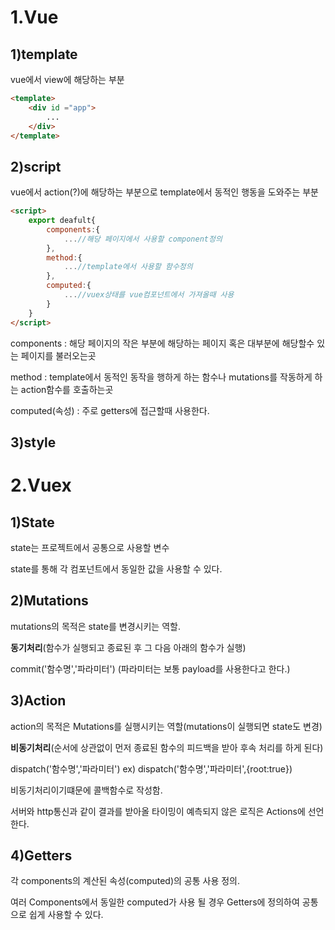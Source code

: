 # 1.Vue

## 1)template

vue에서 view에 해당하는 부분

```html
<template>
    <div id ="app">
        ...
    </div>
</template>
```



## 2)script

vue에서 action(?)에 해당하는 부분으로 template에서 동적인 행동을 도와주는 부분

```html
<script>
	export deafult{
        components:{
            ...//해당 페이지에서 사용할 component정의
        },
        method:{
            ...//template에서 사용할 함수정의
        },
        computed:{
            ...//vuex상태를 vue컴포넌트에서 가져올때 사용
        }
    }
</script>
```

components : 해당 페이지의 작은 부분에 해당하는 페이지 혹은 대부분에 해당할수 있는 페이지를 불러오는곳

method : template에서 동적인 동작을 행하게 하는 함수나 mutations를 작동하게 하는 action함수를 호출하는곳

computed(속성) : 주로 getters에 접근할때 사용한다.

## 3)style



# 2.Vuex

## 1)State

state는 프로젝트에서 공통으로 사용할 변수

state를 통해 각 컴포넌트에서 동일한 값을 사용할 수 있다.

## 2)Mutations

mutations의 목적은 state를 변경시키는 역할.

**동기처리**(함수가 실행되고 종료된 후 그 다음 아래의 함수가 실행)

commit('함수명','파라미터')
(파라미터는 보통 payload를 사용한다고 한다.)

## 3)Action

action의 목적은 Mutations를 실행시키는 역할(mutations이 실행되면 state도 변경)

**비동기처리**(순서에 상관없이 먼저 종료된 함수의 피드백을 받아 후속 처리를 하게 된다)

dispatch('함수명','파라미터')
ex) dispatch('함수명','파라미터',{root:true})

비동기처리이기떄문에 콜백함수로 작성함.

서버와 http통신과 같이 결과를 받아올 타이밍이 예측되지 않은 로직은 Actions에 선언한다.

## 4)Getters

각 components의 계산된 속성(computed)의 공통 사용 정의.

여러 Components에서 동일한 computed가 사용 될 경우 Getters에 정의하여 공통으로 쉽게 사용할 수 있다.